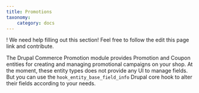 ```yaml
---
title: Promotions
taxonomy:
    category: docs
---
```


! We need help filling out this section! Feel free to follow the edit this page link and contribute.

The Drupal Commerce Promotion module provides Promotion and Coupon entities for creating and managing promotional campaigns on your shop. At the moment, these entity types does not provide any UI to manage fields. But you can use the `hook_entity_base_field_info` Drupal core hook to alter their fields according to your needs.
